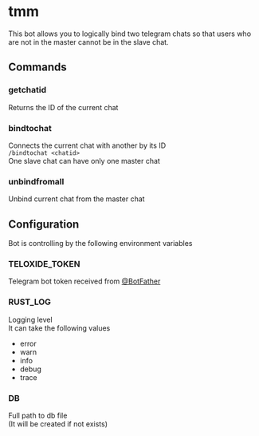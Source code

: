 # tmm
This bot allows you to logically bind two telegram chats so that users who are not in the master cannot be in the slave chat.

## Commands
### getchatid
Returns the ID of the current chat
### bindtochat
Connects the current chat with another by its ID  
`/bindtochat <chatid>`  
One slave chat can have only one master chat  
### unbindfromall
Unbind current chat from the master chat

## Configuration
Bot is controlling by the following environment variables
### TELOXIDE_TOKEN
Telegram bot token received from [@BotFather](https://t.me/BotFather)
### RUST_LOG
Logging level  
It can take the following values
+ error
+ warn
+ info
+ debug
+ trace
### DB
Full path to db file  
(It will be created if not exists)  
